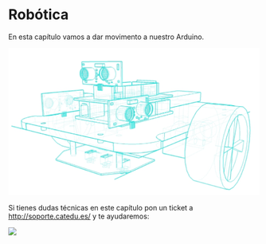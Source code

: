 
# Robótica


En esta capítulo vamos a dar movimento a nuestro Arduino.

![](img/Captura_de_pantalla_2015-05-07_a_las_17.04.46.png)

Si tienes dudas técnicas en este capítulo pon un ticket a http://soporte.catedu.es/ y te ayudaremos:


![](http://aularagon.catedu.es/materialesaularagon2013/Arduino-codigo/travoltin.gif)
